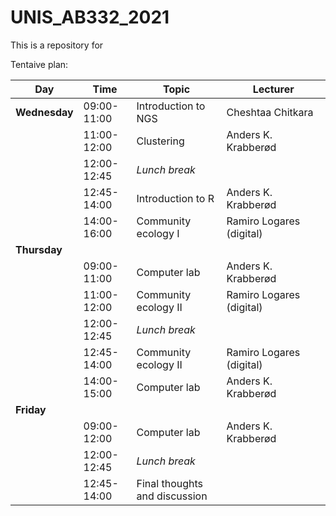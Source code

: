 # UNIS_AB332_2021

This is a repository for

Tentaive plan:


| Day           | Time        | Topic                         | Lecturer                 |
| ------------- | ----------- | ----------------------------- | ------------------------ |
| **Wednesday** | 09:00-11:00 | Introduction to NGS           | Cheshtaa Chitkara        |
|               | 11:00-12:00 | Clustering                     | Anders K. Krabberød      |
|               | 12:00-12:45 | _Lunch break_                 |                          |
|               | 12:45-14:00 | Introduction to R             | Anders K. Krabberød      |
|               | 14:00-16:00 | Community ecology I           | Ramiro Logares (digital) |
| **Thursday**  |             |                               |                          |
|               | 09:00-11:00 | Computer lab                  | Anders K. Krabberød      |
|               | 11:00-12:00 | Community ecology II          | Ramiro Logares (digital) |
|               | 12:00-12:45 | _Lunch break_                 |                          |
|               | 12:45-14:00 | Community ecology II          | Ramiro Logares (digital) |
|               | 14:00-15:00 | Computer lab                  | Anders K. Krabberød      |
| **Friday**    |             |                               |                          |
|               | 09:00-12:00 | Computer lab                  | Anders K. Krabberød      |
|               | 12:00-12:45 | _Lunch break_                 |                          |
|               | 12:45-14:00 | Final thoughts and discussion |                          |
